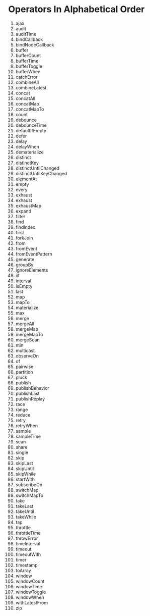 # Operators In Alphabetical Order

1. ajax
2. audit
3. auditTime
4. bindCallback
5. bindNodeCallback
6. buffer
7. bufferCount
8. bufferTime
9. bufferToggle
10. bufferWhen
11. catchError
12. combineAll
13. combineLatest
14. concat
15. concatAll
16. concatMap
17. concatMapTo
18. count
19. debounce
20. debounceTime
21. defaultIfEmpty
22. defer
23. delay
24. delayWhen
25. dematerialize
26. distinct
27. distinctKey
28. distinctUntilChanged
29. distinctUntilKeyChanged
30. elementAt
31. empty
32. every
33. exhaust
34. exhaust
35. exhaustMap
36. expand
37. filter
38. find
39. findIndex
40. first
41. forkJoin
42. from
43. fromEvent
44. fromEventPattern
45. generate
46. groupBy
47. ignoreElements
48. iif
49. interval
50. isEmpty
51. last
52. map
53. mapTo
54. materialize
55. max
56. merge
57. mergeAll
58. mergeMap
59. mergeMapTo
60. mergeScan
61. min
62. multicast
63. observeOn
64. of
65. pairwise
66. partition
67. pluck
68. publish
69. publishBehavior
70. publishLast
71. publishReplay
72. race
73. range
74. reduce
75. retry
76. retryWhen
77. sample
78. sampleTime
79. scan
80. share
81. single
82. skip
83. skipLast
84. skipUntil
85. skipWhile
86. startWith
87. subscribeOn
88. switchMap
89. switchMapTo
90. take
91. takeLast
92. takeUntil
93. takeWhile
94. tap
95. throttle
96. throttleTime
97. throwError
98. timeInterval
99. timeout
100. timeoutWith
101. timer
102. timestamp
103. toArray
104. window
105. windowCount
106. windowTime
107. windowToggle
108. windowWhen
109. withLatestFrom
110. zip
